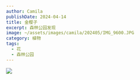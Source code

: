 ```yaml
---
author: Camila
publishDate: 2024-04-14
title: 金樱子
excerpt: 森林公园发现
image: ~/assets/images/camila/202405/IMG_9600.JPG
category: 植物
tags:
  - 花
  - 森林公园
---
```


![](~/assets/images/camila/202405/IMG_9600.JPG)



